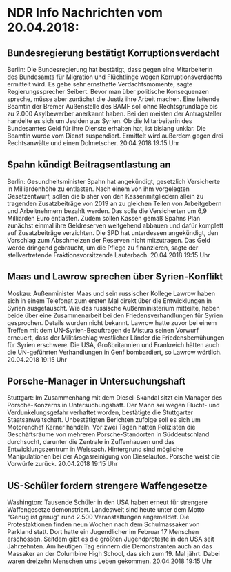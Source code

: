 # NDR Info Nachrichten vom 20.04.2018:


## Bundesregierung bestätigt Korruptionsverdacht
Berlin: Die Bundesregierung hat bestätigt, dass gegen eine Mitarbeiterin des Bundesamts für Migration und Flüchtlinge wegen Korruptionsverdachts ermittelt wird. Es gebe sehr ernsthafte Verdachtsmomente, sagte Regierungssprecher Seibert. Bevor man über politische Konsequenzen spreche, müsse aber zunächst die Justiz ihre Arbeit machen. Eine leitende Beamtin der Bremer Außenstelle des BAMF soll ohne Rechtsgrundlage bis zu 2.000 Asylbewerber anerkannt haben. Bei den meisten der Antragsteller handelte es sich um Jesiden aus Syrien. Ob die Mitarbeiterin des Bundesamtes Geld für ihre Dienste erhalten hat, ist bislang unklar. Die Beamtin wurde vom Dienst suspendiert. Ermittelt wird außerdem gegen drei Rechtsanwälte und einen Dolmetscher. 20.04.2018 19:15 Uhr 

## Spahn kündigt Beitragsentlastung an
Berlin: Gesundheitsminister Spahn hat angekündigt, gesetzlich Versicherte in Milliardenhöhe zu entlasten. Nach einem von ihm vorgelegten Gesetzentwurf, sollen die bisher von den Kassenmitgliedern allein zu tragenden Zusatzbeiträge von 2019 an zu gleichen Teilen von Arbeitgebern und Arbeitnehmern bezahlt werden. Das solle die Versicherten um 6,9 Milliarden Euro entlasten. Zudem sollen Kassen gemäß Spahns Plan zunächst einmal ihre Geldreserven weitgehend abbauen und dafür komplett auf Zusatzbeiträge verzichten. Die SPD hat unterdessen angekündigt, den Vorschlag zum Abschmelzen der Reserven nicht mitzutragen. Das Geld werde dringend gebraucht, um die Pflege zu finanzieren, sagte der stellvertretende Fraktionsvorsitzende Lauterbach. 20.04.2018 19:15 Uhr 

## Maas und Lawrow sprechen über Syrien-Konflikt
Moskau:				Außenminister Maas und sein russischer Kollege Lawrow haben sich in einem Telefonat zum ersten Mal direkt über die Entwicklungen in Syrien ausgetauscht. Wie das russische Außenministerium mitteilte, haben beide über eine Zusammenarbeit bei den Friedensverhandlungen für Syrien gesprochen. Details wurden nicht bekannt. Lawrow hatte zuvor bei einem Treffen mit dem UN-Syrien-Beauftragen de Mistura seinen Vorwurf erneuert, dass der Militärschlag westlicher Länder die Friedensbemühungen für Syrien erschwere. Die USA, Großbritannien und Frankreich hätten auch die UN-geführten Verhandlungen in Genf bombardiert, so Lawrow wörtlich. 20.04.2018 19:15 Uhr 

## Porsche-Manager in Untersuchungshaft
Stuttgart: Im Zusammenhang mit dem Diesel-Skandal sitzt ein Manager des Porsche-Konzerns in Untersuchungshaft. Der Mann sei wegen Flucht- und Verdunkelungsgefahr verhaftet worden, bestätigte die Stuttgarter Staatsanwaltschaft. Unbestätigten Berichten zufolge soll es sich um Motorenchef Kerner handeln. Vor zwei Tagen hatten Polizisten die Geschäftsräume von mehreren Porsche-Standorten in Süddeutschland durchsucht, darunter die Zentrale in Zuffenhausen und das Entwicklungszentrum in Weissach. Hintergrund sind mögliche Manipulationen bei der Abgasreinigung von Dieselautos. Porsche weist die Vorwürfe zurück. 20.04.2018 19:15 Uhr 

## US-Schüler fordern strengere Waffengesetze
Washington: 			 Tausende Schüler in den USA haben erneut für strengere Waffengesetze demonstriert. Landesweit sind heute unter dem Motto "Genug ist genug" rund 2.500 Veranstaltungen angemeldet. Die Protestaktionen finden neun Wochen nach dem Schulmassaker von Parkland statt. Dort hatte ein Jugendlicher im Februar 17 Menschen erschossen. Seitdem gibt es die größten Jugendproteste in den USA seit Jahrzehnten. Am heutigen Tag erinnern die Demonstranten auch an das Massaker an der Columbine High School, das sich zum 19. Mal jährt. Dabei waren dreizehn Menschen ums Leben gekommen. 20.04.2018 19:15 Uhr 
